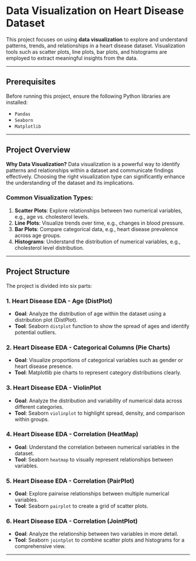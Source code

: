 # Data Visualization on Heart Disease Dataset

This project focuses on using **data visualization** to explore and understand patterns, trends, and relationships in a heart disease dataset. Visualization tools such as scatter plots, line plots, bar plots, and histograms are employed to extract meaningful insights from the data.

---

## Prerequisites
Before running this project, ensure the following Python libraries are installed:
- `Pandas`
- `Seaborn`
- `Matplotlib`

---

## Project Overview

**Why Data Visualization?**
Data visualization is a powerful way to identify patterns and relationships within a dataset and communicate findings effectively. Choosing the right visualization type can significantly enhance the understanding of the dataset and its implications.

### Common Visualization Types:
1. **Scatter Plots**: Explore relationships between two numerical variables, e.g., age vs. cholesterol levels.
2. **Line Plots**: Visualize trends over time, e.g., changes in blood pressure.
3. **Bar Plots**: Compare categorical data, e.g., heart disease prevalence across age groups.
4. **Histograms**: Understand the distribution of numerical variables, e.g., cholesterol level distribution.

---

## Project Structure

The project is divided into six parts:

### 1. Heart Disease EDA - Age (DistPlot)
- **Goal**: Analyze the distribution of age within the dataset using a distribution plot (DistPlot).
- **Tool**: Seaborn `distplot` function to show the spread of ages and identify potential outliers.

### 2. Heart Disease EDA - Categorical Columns (Pie Charts)
- **Goal**: Visualize proportions of categorical variables such as gender or heart disease presence.
- **Tool**: Matplotlib pie charts to represent category distributions clearly.

### 3. Heart Disease EDA - ViolinPlot
- **Goal**: Analyze the distribution and variability of numerical data across different categories.
- **Tool**: Seaborn `violinplot` to highlight spread, density, and comparison within groups.

### 4. Heart Disease EDA - Correlation (HeatMap)
- **Goal**: Understand the correlation between numerical variables in the dataset.
- **Tool**: Seaborn `heatmap` to visually represent relationships between variables.

### 5. Heart Disease EDA - Correlation (PairPlot)
- **Goal**: Explore pairwise relationships between multiple numerical variables.
- **Tool**: Seaborn `pairplot` to create a grid of scatter plots.

### 6. Heart Disease EDA - Correlation (JointPlot)
- **Goal**: Analyze the relationship between two variables in more detail.
- **Tool**: Seaborn `jointplot` to combine scatter plots and histograms for a comprehensive view.

---
